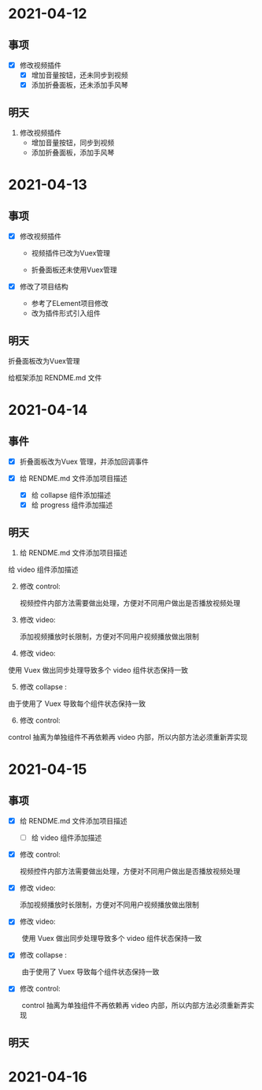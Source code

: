 # 2021-04-12

## 事项

- [x] 修改视频插件
  - [x] 增加音量按钮，还未同步到视频
  - [x] 添加折叠面板，还未添加手风琴

## 明天

1. 修改视频插件
   - 增加音量按钮，同步到视频
   - 添加折叠面板，添加手风琴



# 2021-04-13

## 事项

- [x] 修改视频插件

  - 视频插件已改为Vuex管理

  - 折叠面板还未使用Vuex管理

- [x] 修改了项目结构

  - 参考了ELement项目修改
  - 改为插件形式引入组件

## 明天

折叠面板改为Vuex管理

给框架添加 RENDME.md 文件

# 2021-04-14



## 事件

- [x] 折叠面板改为Vuex 管理，并添加回调事件
- [x] 给 RENDME.md 文件添加项目描述

  - [x] 给 collapse 组件添加描述
  - [x] 给 progress 组件添加描述

## 明天

1. 给 RENDME.md 文件添加项目描述

  给 video 组件添加描述

2. 修改 control:

   视频控件内部方法需要做出处理，方便对不同用户做出是否播放视频处理

3. 修改 video:

   添加视频播放时长限制，方便对不同用户视频播放做出限制

4. 修改 video: 

  使用 Vuex 做出同步处理导致多个 video 组件状态保持一致

5. 修改 collapse :

  由于使用了 Vuex 导致每个组件状态保持一致

6. 修改 control:

  control 抽离为单独组件不再依赖再 video 内部，所以内部方法必须重新弄实现

# 2021-04-15

## 事项

- [x] 给 RENDME.md 文件添加项目描述

  - [ ] 给 video 组件添加描述

- [x] 修改 control:

  视频控件内部方法需要做出处理，方便对不同用户做出是否播放视频处理

- [x] 修改 video:

  添加视频播放时长限制，方便对不同用户视频播放做出限制

- [x] 修改 video: 

  ​	使用 Vuex 做出同步处理导致多个 video 组件状态保持一致

- [x] 修改 collapse :

  ​	由于使用了 Vuex 导致每个组件状态保持一致

- [x] 修改 control:

  ​	control 抽离为单独组件不再依赖再 video 内部，所以内部方法必须重新弄实现

## 明天



# 2021-04-16

